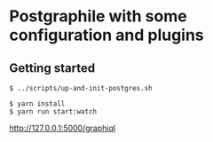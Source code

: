 # Postgraphile with some configuration and plugins

## Getting started

```
$ ../scripts/up-and-init-postgres.sh
```

```
$ yarn install
$ yarn run start:watch
```

http://127.0.0.1:5000/graphiql